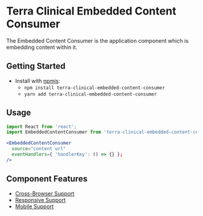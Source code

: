 # Terra Clinical Embedded Content Consumer

The Embedded Content Consumer is the application component which is embedding content within it.

## Getting Started

- Install with [npmjs](https://www.npmjs.com):
  - `npm install terra-clinical-embedded-content-consumer`
  - `yarn add terra-clinical-embedded-content-consumer`

## Usage

```jsx
import React from 'react';
import EmbeddedContentConsumer from 'terra-clinical-embedded-content-consumer';

<EmbeddedContentConsumer
  source="content url"
  eventHandlers={ 'handlerKey': () => {} };
/>
```

## Component Features
* [Cross-Browser Support](https://github.com/cerner/terra-core/wiki/Component-Features#cross-browser-support)
* [Responsive Support](https://github.com/cerner/terra-core/wiki/Component-Features#responsive-support)
* [Mobile Support](https://github.com/cerner/terra-core/wiki/Component-Features#mobile-support)